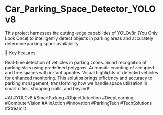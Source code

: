 # Car_Parking_Space_Detector_YOLOv8

This project harnesses the cutting-edge capabilities of YOLOv8n (You Only Look Once) to intelligently detect objects in parking areas and accurately determine parking space availability.

🔹 Key Features:

Real-time detection of vehicles in parking zones.
Smart recognition of parking slots using predefined polygons.
Automatic counting of occupied and free spaces with instant updates.
Visual highlights of detected vehicles for enhanced monitoring.
This solution brings efficiency and accuracy to parking management, transforming how we handle space utilization in smart cities, shopping malls, and beyond!



#AI #YOLOv8 #SmartParking #ObjectDetection #DeepLearning #ComputerVision #AIinAction #Innovation #ParkingTech #TechSolutions #Streamlit
